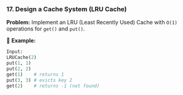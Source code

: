 
### **17. Design a Cache System (LRU Cache)**  
**Problem:** Implement an LRU (Least Recently Used) Cache with `O(1)` operations for `get()` and `put()`.  

📌 **Example:**  
```python
Input:
LRUCache(2)
put(1, 1)
put(2, 2)
get(1)    # returns 1
put(3, 3) # evicts key 2
get(2)    # returns -1 (not found)
```